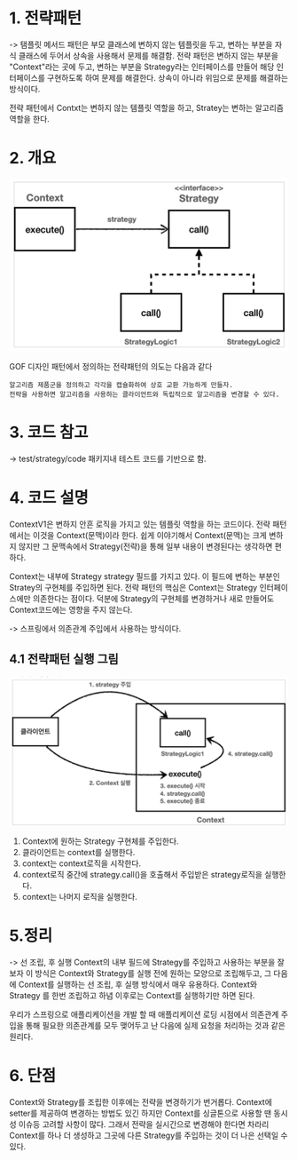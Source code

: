 # 1. 전략패턴
 -> 탬플릿 메서드 패턴은 부모 클래스에 변하지 않는 템플릿을 두고, 변하는 부분을 자식 클래스에 두어서 상속을 사용해서 문제를 해결함.
전략 패턴은 변하지 않는 부분을 "Context"라는 곳에 두고, 변하는 부분을 Strategy라는 인터페이스를 만들어 해당 인터페이스를 구현하도록 하여
문제를 해결한다. 상속이 아니라 위임으로 문제를 해결하는 방식이다.

전략 패턴에서 Contxt는 변하지 않는 템플릿 역할을 하고, Stratey는 변하는 알고리즘 역할을 한다.

# 2. 개요
<img src="./img/strategyPattern.png"><br>
<p></p>
GOF 디자인 패턴에서 정의하는 전략패턴의 의도는 다음과 같다

```text
알고리즘 제품군을 정의하고 각각을 캡슐화하여 상호 교환 가능하게 만들자.
전략을 사용하면 알고리즘을 사용하는 클라이언트와 독립적으로 알고리즘을 변경할 수 있다.
```

# 3. 코드 참고
-> test/strategy/code 패키지내 테스트 코드를 기반으로 함.

# 4. 코드 설명
ContextV1은 변하지 안흔 로직을 가지고 있는 템플릿 역할을 하는 코드이다. 전략 패턴에서는 이것을 Context(문맥)이라 한다.
쉽게 이야기해서 Context(문맥)는 크게 변하지 않지만 그 문맥속에서 Strategy(전략)을 통해 일부 내용이 변경된다는 생각하면 편하다.

Context는 내부에 Strategy strategy 필드를 가지고 있다. 이 필드에 변하는 부분인 Stratey의 구현체를 주입하면 된다.
전략 패턴의 핵심은 Context는 Strategy 인터페이스에만 의존한다는 점이다. 덕분에 Strategy의 구현체를 변경하거나 새로 만들어도
Context코드에는 영향을 주지 않는다.

-> 스프링에서 의존관계 주입에서 사용하는 방식이다.

## 4.1 전략패턴 실행 그림
<img src="./img/spimg.png">
<br>

1. Context에 원하는 Strategy 구현체를 주입한다.<br>
2. 클라이언트는 context를 실행한다.<br>
3. context는 context로직을 시작한다.<br>
4. context로직 중간에 strategy.call()을 호출해서 주입받은 strategy로직을 실행한다.<br>
5. context는 나머지 로직을 실행한다.<br>


# 5.정리
-> 선 조립, 후 실행
Context의 내부 필드에 Strategy를 주입하고 사용하는 부분을 잘 보자
이 방식은 Context와 Strategy를 실행 전에 원하는 모양으로 조립해두고, 그 다음에 Context를 실행하는 선 조립, 후 실행 방식에서 매우 유용하다.
Context와 Strategy 를 한번 조립하고 하념 이후로는 Context를 실행하기만 하면 된다.

우리가 스프링으로 애플리케이션을 개발 할 때 애플리케이션 로딩 시점에서 의존관계 주입을 통해 필요한 의존관계를 모두 맺어두고 난 다음에
실제 요청을 처리하는 것과 같은 원리다.

# 6. 단점
Context와 Strategy를 조립한 이후에는 전략을 변경하기가 번거롭다.
Context에 setter를 제공하여 변경하는 방법도 있긴 하지만 Context를 싱글톤으로 사용할 땐 동시성 이슈등 고려할 사항이 많다.
그래서 전략을 실시간으로 변경해야 한다면 차라리 Context를 하나 더 생성하고 그곳에 다른 Strategy를 주입하는 것이 더 나은 
선택일 수 있다.